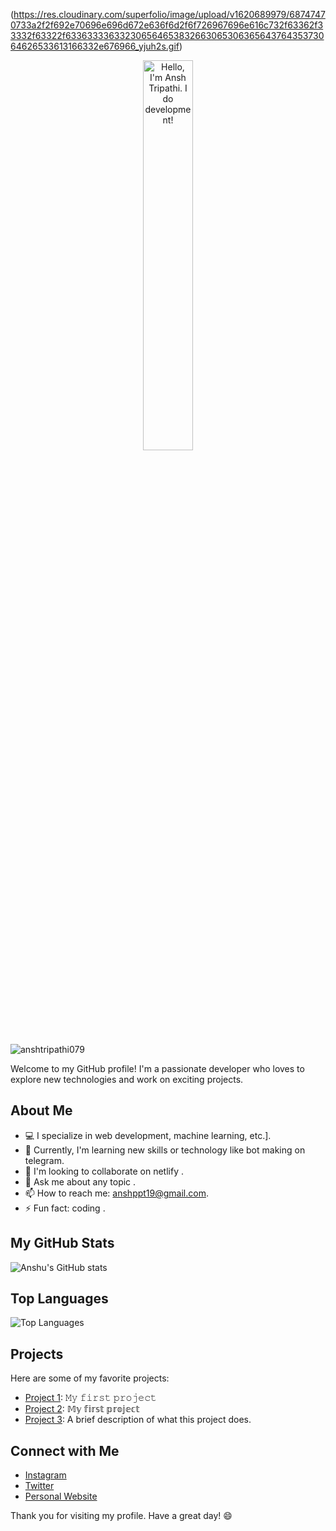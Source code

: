 (https://res.cloudinary.com/superfolio/image/upload/v1620689979/68747470733a2f2f692e70696e696d672e636f6d2f6f726967696e616c732f63362f33332f63322f63363333633230656465383266306530636564376435373064626533613166332e676966_yjuh2s.gif)
<p align="center"><img width="40%" alt="Hello, I'm Ansh Tripathi. I do development!" src="header2.png" /></a></p>
<p align="left"> <img src="https://komarev.com/ghpvc/?username=anshtripathi079&label=Profile%20views&color=0e75b6&style=flat" alt="anshtripathi079" /> </p>

Welcome to my GitHub profile! I'm a passionate developer who loves to explore new technologies and work on exciting projects.

## About Me

- 💻 I specialize in web development, machine learning, etc.].
- 🌱 Currently, I'm learning new skills or technology like bot making on telegram.
- 👯 I'm looking to collaborate on netlify .
- 💬 Ask me about any topic .
- 📫 How to reach me: anshppt19@gmail.com.
- ⚡ Fun fact: coding .

## My GitHub Stats

![Anshu's GitHub stats](https://github-readme-stats.vercel.app/api?username=anshu908&show_icons=true&theme=radical)

## Top Languages

![Top Languages](https://github-readme-stats.vercel.app/api/top-langs/?username=anshu908&layout=compact&theme=radical)

## Projects

Here are some of my favorite projects:

- [Project 1](https://legendary-swan-7ca626.netlify.app/): 𝙼𝚢 𝚏𝚒𝚛𝚜𝚝 𝚙𝚛𝚘𝚓𝚎𝚌𝚝
- [Project 2](https://mellifluous-dolphin-a34eed.netlify.app/): 𝕄𝕪 𝕗𝕚𝕣𝕤𝕥 𝕡𝕣𝕠𝕛𝕖𝕔𝕥
- [Project 3](https://github.com/anshu908/project-link): A brief description of what this project does.

## Connect with Me

- [Instagram](https://www.instagram.com/anshopi__/)
- [Twitter](https://twitter.com/anshopi)
- [Personal Website](https://mellifluous-dolphin-a34eed.netlify.app/)

Thank you for visiting my profile. Have a great day! 😄
